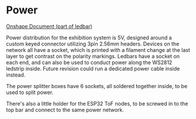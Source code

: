# Power

[Onshape Document (part of ledbar)](https://cad.onshape.com/documents/6d58b01003095d4db1c09874/w/39b8cdf919015057da4c3701/e/d4c39595f241f6d0d3f03bb6?renderMode=0&uiState=65b7a83275a8a5702fdba266)


Power distribution for the exhibition system is 5V, designed around a custom keyed connector utilizing 3pin 2.56mm headers.
Devices on the network all have a socket, which is printed with a filament change at the last layer to get contrast on the polarity markings.
Ledbars have a socket on each end, and can also be used to conduct power along the WS2812 ledstrip inside. Future revision could run a dedicated power cable inside instead.

The power splitter boxes have 6 sockets, all soldered together inside, to be used to split power.

There's also a little holder for the ESP32 ToF nodes, to be screwed in to the top bar and connect to the same power network.